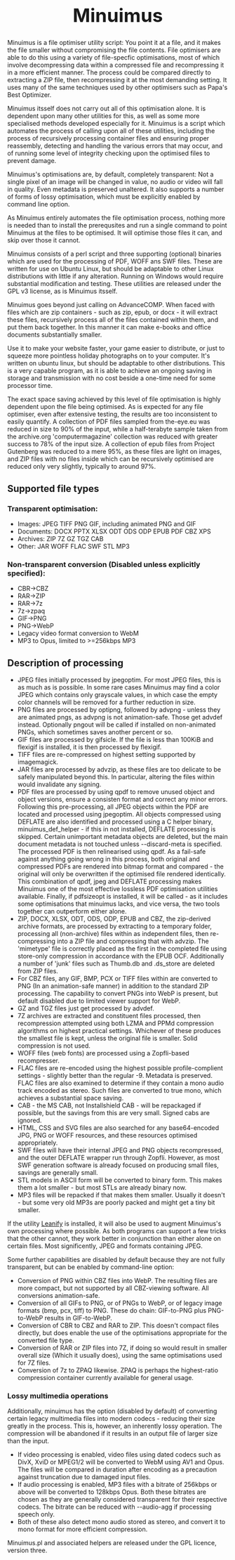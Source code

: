 <!DOCTYPE html PUBLIC "-//W3C//DTD HTML 4.01//EN" "http://www.w3.org/TR/html4/strict.dtd">
<html lang="en">
<head>
  <meta http-equiv="Content-Type" content="text/html; charset=utf-8">
  <meta http-equiv="Content-Style-Type" content="text/css">
  <title>Minuimus</title>
</head>
<body>


<h1 style="font-size:32pt;text-align:center;">Minuimus</h1>

<p>Minuimus is a file optimiser utility script: You point it at a file, and it makes the file smaller without compromising the file contents. File optimisers are able to do this using a variety of file-specfic optimisations, most of which involve decompressing data within a compressed file and recompressing it in a more efficient manner. The process could be compared directly to extracting a ZIP file, then recompressing it at the most demanding setting. It uses many of the same techniques used by other optimisers such as Papa's Best Optimizer.</p>

<p>Minuimus itsself does not carry out all of this optimisation alone. It is dependent upon many other utilities for this, as well as some more specialised methods developed especially for it. Minuimus is a script which automates the process of calling upon all of these utilities, including the process of recursively processing container files and ensuring proper reassembly, detecting and handling the various errors that may occur, and of running some level of integrity checking upon the optimised files to prevent damage.</p>

<p>Minuimus's optimisations are, by default, completely transparent: Not a single pixel of an image will be changed in value, no audio or video will fall in quality. Even metadata is preserved unaltered. It also supports a number of forms of lossy optimisation, which must be explicitly enabled by command line option.</p>

<p>As Minuimus entirely automates the file optimisation process, nothing more is needed than to install the prerequsites and run a single command to point Minuimus at the files to be optimised. It will optimise those files it can, and skip over those it cannot.</p>

<p>Minuimus consists of a perl script and three supporting (optional) binaries which are used for the processing of PDF, WOFF ans SWF files. These are written for use on Ubuntu Linux, but should be adaptable to other Linux distributions with little if any alteration. Running on Windows would require substantial modification and testing. These utilities are released under the GPL v3 license, as is Minuimus itsself.</p>


<p>Minuimus goes beyond just calling on AdvanceCOMP. When faced with files which are zip containers - such as zip, epub, or docx - it will extract these files, recursively process all of the files contained within them, and put them back together. In this manner it can make e-books and office documents substantially smaller.</p>

<p>Use it to make your website faster, your game easier to distribute, or just to squeeze more pointless holiday photographs on to your computer. It's written on ubuntu linux, but should be adaptable to other distributions. This is a very capable program, as it is able to achieve an ongoing saving in storage and transmission with no cost beside a one-time need for some processor time.</p>

<p>The exact space saving achieved by this level of file optimisation is highly dependent upon the file being optimised. As is expected for any file optimiser, even after extensive testing, the results are too inconsistent to easily quantify. A collection of PDF files sampled from the-eye.eu was reduced in size to 90% of the input, while a half-terabyte sample taken from the archive.org 'computermagazine' collection was reduced with greater success to 78% of the input size. A collection of epub files from Project Gutenberg was reduced to a mere 95%, as these files are light on images, and ZIP files with no files inside which can be recursively optimised are reduced only very slightly, typically to around 97%.</p>

<h2>Supported file types</h2>
<h3>Transparent optimisation:</h3>
<ul>
	<li>Images: JPEG TIFF PNG GIF, including animated PNG and GIF</li>
	<li>Documents: DOCX PPTX XLSX ODT ODS ODP EPUB PDF CBZ XPS</li>
	<li>Archives: ZIP 7Z GZ TGZ CAB</li>
	<li>Other: JAR WOFF FLAC SWF STL MP3</li>
</ul>

<h3>Non-transparent conversion (Disabled unless explicitly specified):</h3>
<ul>
  <li>CBR-&gt;CBZ</li>
  <li>RAR-&gt;ZIP</li>
  <li>RAR-&gt;7z</li>
  <li>7z-&gt;zpaq</li>
  <li>GIF-&gt;PNG</li>
  <li>PNG-&gt;WebP</li>
  <li>Legacy video format conversion to WebM</li>
  <li>MP3 to Opus, limited to >=256kbps MP3</li>
</ul>

<h2>Description of processing</h2>
<ul>
  <li>JPEG files initially processed by jpegoptim. For most JPEG files, this is as much as is possible. In some rare cases Minuimus may find a color JPEG which contains only grayscale values, in which case the empty color channels will be removed for a further reduction in size.</li>
  <li>PNG files are processed by optipng, followed by advpng - unless they are animated pngs, as advpng is not animation-safe. Those get advdef instead. Optionally pngout will be called if installed on non-animated PNGs, which sometimes saves another percent or so.</li>
  <li>GIF files are processed by gifsicle. If the file is less than 100KiB and flexigif is installed, it is then processed by flexigif.</li>
  <li>TIFF files are re-compressed on highest setting supported by imagemagick.</li>
  <li>JAR files are processed by advzip, as these files are too delicate to be safely manipulated beyond this. In particular, altering the files within would invalidate any signing.</li>
  <li>PDF files are processed by using qpdf to remove unused object and object versions, ensure a consisten format and correct any minor errors. Following this pre-processing, all JPEG objects within the PDF are located and processed using jpegoptim. All objects compressed using DEFLATE are also identified and processed using a C helper binary, minuimus_def_helper - if this in not installed, DEFLATE processing is skipped. Certain unimportant metadata objects are deleted, but the main document metadata is not touched unless --discard-meta is specified. The processed PDF is then relinearised using qpdf. As a fail-safe against anything going wrong in this process, both original and compressed PDFs are rendered into bitmap format and compared - the original will only be overwritten if the optimised file rendered identically. This combination of qpdf, jpeg and DEFLATE processing makes Minuimus one of the most effective lossless PDF optimisation utilities available. Finally, if pdfsizeopt is installed, it will be called - as it includes some optimisations that minuimus lacks, and vice versa, the two tools together can outperform either alone.</li>
  <li>ZIP, DOCX, XLSX, ODT, ODS, ODP, EPUB and CBZ, the zip-derived archive formats, are processed by extracting to a temporary folder, processing all (non-archive) files within as independent files, then re-compressing into a ZIP file and compressing that with advzip. The 'mimetype' file is correctly placed as the first in the completed file using store-only compression in accordance with the EPUB OCF. Additionally a number of 'junk' files such as Thumb.db and .ds_store are deleted from ZIP files.</li>
  <li>For CBZ files, any GIF, BMP, PCX or TIFF files within are converted to PNG (In an animation-safe manner) in addition to the standard ZIP processing. The capability to convert PNGs into WebP is present, but default disabled due to limited viewer support for WebP.</li>
  <li>GZ and TGZ files just get processed by advdef.</li>
  <li>7Z archives are extracted and constituent files processed, then recompression attempted using both LZMA and PPMd compression algorithms on highest practical settings. Whichever of these produces the smallest file is kept, unless the original file is smaller. Solid compression is not used.</li>
  <li>WOFF files (web fonts) are processed using a Zopfli-based recompresser.</li>
  <li>FLAC files are re-encoded using the highest possible profile-complient settings - slightly better than the regular -9. Metadata is preserved. FLAC files are also examined to determine if they contain a mono audio track encoded as stereo. Such files are converted to true mono, which achieves a substantial space saving.</li>
  <li>CAB - the MS CAB, not Installshield CAB - will be repackaged if possible, but the savings from this are very small. Signed cabs are ignored.</li>
  <li>HTML, CSS and SVG files are also searched for any base64-encoded JPG, PNG or WOFF resources, and these resources optimised appropriately.</li>
  <li>SWF files will have their internal JPEG and PNG objects recompressed, and the outer DEFLATE wrapper run through Zopfli. However, as most SWF generation software is already focused on producing small files, savings are generally small.</li>
  <li>STL models in ASCII form will be converted to binary form. This makes them a lot smaller - but most STLs are already binary now.</li>
  <li>MP3 files will be repacked if that makes them smaller. Usually it doesn't - but some very old MP3s are poorly packed and might get a tiny bit smaller.</li>
</ul>

<p>If the utility <a href="https://github.com/JayXon/Leanify">Leanify</a> is installed, it will also be used to augment Minuimus's own processing where possible. As both programs can support a few tricks that the other cannot, they work better in conjunction than either alone on certain files. Most significently, JPEG and formats containing JPEG.</p>

<p>Some further capabilities are disabled by default because they are not fully transparent, but can be enabled by command-line option:</p>
<ul>
  <li>Conversion of PNG within CBZ files into WebP. The resulting files are more compact, but not supported by all CBZ-viewing software. All conversions animation-safe.</li>
  <li>Conversion of all GIFs to PNG, or of PNGs to WebP, or of legacy image formats (bmp, pcx, tiff) to PNG. These do chain: GIF-to-PNG plus PNG-to-WebP results in GIF-to-WebP.</li>
  <li>Conversion of CBR to CBZ and RAR to ZIP. This doesn't compact files directly, but does enable the use of the optimisations appropriate for the converted file type.</li>
  <li>Conversion of RAR or ZIP files into 7Z, if doing so would result in smaller overall size (Which it usually does), using the same optimisations used for 7Z files.</li>
  <li>Conversion of 7z to ZPAQ likewise. ZPAQ is perhaps the highest-ratio compression container currently available for general usage.</li>
</ul>

<h3>Lossy multimedia operations</h3>
<p>Additionally, minuimus has the option (disabled by default) of converting certain legacy multimedia files into modern codecs - reducing their size greatly in the process. This is, however, an inherently lossy operation. The compression will be abandoned if it results in an output file of larger size than the input.</p>
<ul>
  <li>If video processing is enabled, video files using dated codecs such as DivX, XviD or MPEG1/2 will be converted to WebM using AV1 and Opus. The files will be compared in duration after encoding as a precaution against truncation due to damaged input files.</li>
  <li>If audio processing is enabled, MP3 files with a bitrate of 256kbps or above will be converted to 128kbps Opus. Both these bitrates are chosen as they are generally considered transparent for their respective codecs. The bitrate can be reduced with --audio-agg if processing speech only.</li>
  <li>Both of these also detect mono audio stored as stereo, and convert it to mono format for more efficient compression.</li>
</ul>

<p>Minuimus.pl and associated helpers are released under the GPL licence, version three.</p>

</body>
</html>
